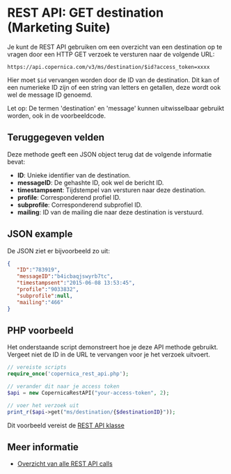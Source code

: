 # REST API: GET destination (Marketing Suite)

Je kunt de REST API gebruiken om een overzicht van een destination op te vragen 
door een HTTP GET verzoek te versturen naar de volgende URL:

`https://api.copernica.com/v3/ms/destination/$id?access_token=xxxx`

Hier moet `$id` vervangen worden door de ID van de destination. Dit kan of 
een numerieke ID zijn of een string van letters en getallen, deze wordt 
ook wel de message ID genoemd.

Let op: De termen 'destination' en 'message' kunnen uitwisselbaar gebruikt worden, 
ook in de voorbeeldcode.

## Teruggegeven velden

Deze methode geeft een JSON object terug dat de volgende informatie bevat:

* **ID**: Unieke identifier van de destination.
* **messageID**: De gehashte ID, ook wel de bericht ID.
* **timestampsent**: Tijdstempel van versturen naar deze destination.
* **profile**: Corresponderend profiel ID.
* **subprofile**: Corresponderend subprofiel ID.
* **mailing**: ID van de mailing die naar deze destination is verstuurd.

## JSON example

De JSON ziet er bijvoorbeeld zo uit:

```json
{  
   "ID":"783919",
   "messageID":"b4icbaqjswyrb7tc",
   "timestampsent":"2015-06-08 13:53:45",
   "profile":"9033832",
   "subprofile":null,
   "mailing":"466"
}
```

## PHP voorbeeld

Het onderstaande script demonstreert hoe je deze API methode gebruikt. 
Vergeet niet de ID in de URL te vervangen voor je het verzoek uitvoert.

```php
// vereiste scripts
require_once('copernica_rest_api.php');

// verander dit naar je access token
$api = new CopernicaRestAPI("your-access-token", 2);

// voer het verzoek uit
print_r($api->get("ms/destination/{$destinationID}"));
```

Dit voorbeeld vereist de [REST API klasse](./rest-php)

## Meer informatie

* [Overzicht van alle REST API calls](./rest-api)
